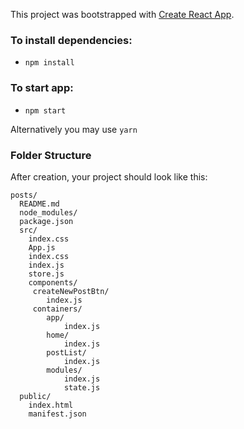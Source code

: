 This project was bootstrapped with [Create React App](https://github.com/facebook/create-react-app).

### To install dependencies:
 - `npm install`
 
### To start app:
- `npm start` 

Alternatively you may use `yarn`

### Folder Structure

After creation, your project should look like this:

```
posts/
  README.md
  node_modules/
  package.json
  src/
    index.css
    App.js
    index.css
    index.js
    store.js
    components/
     createNewPostBtn/
        index.js
     containers/
        app/
            index.js
        home/
            index.js
        postList/
            index.js
        modules/
            index.js
            state.js
  public/
    index.html
    manifest.json
```
